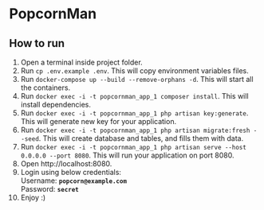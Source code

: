 # PopcornMan

## How to run

1. Open a terminal inside project folder.
2. Run `cp .env.example .env`. This will copy environment variables files.
3. Run `docker-compose up --build --remove-orphans -d`. This will start all the containers.
4. Run `docker exec -i -t popcornman_app_1 composer install`. This will install dependencies.
5. Run `docker exec -i -t popcornman_app_1 php artisan key:generate`. This will generate new key for your application.
6. Run `docker exec -i -t popcornman_app_1 php artisan migrate:fresh --seed`. This will create database and tables, and fills them with data.
7. Run `docker exec -i -t popcornman_app_1 php artisan serve --host 0.0.0.0 --port 8080`. This will run your application on port 8080.
8. Open http://localhost:8080.
9. Login using below credentials:<br>
    Username: **`popcorn@example.com`**<br>
    Password: **`secret`**
10. Enjoy :)
